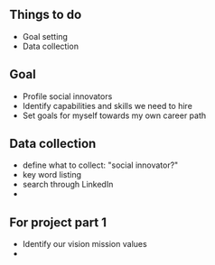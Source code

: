 ## Things to do
* Goal setting
* Data collection

## Goal
* Profile social innovators
* Identify capabilities and skills we need to hire
* Set goals for myself towards my own career path

## Data collection
* define what to collect: "social innovator?"
* key word listing
* search through LinkedIn
* 

## For project part 1
* Identify our vision mission values
* 

